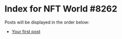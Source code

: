 # Index for NFT World #8262
Posts will be displayed in the order below:

- [Your first post](./001-first.md)

